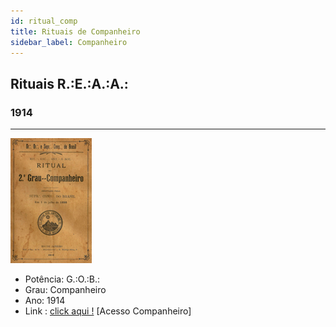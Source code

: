 ```yaml
---
id: ritual_comp
title: Rituais de Companheiro
sidebar_label: Companheiro
---
```

## Rituais R.:E.:A.:A.:
### 1914
----------------------------------
![alt text](https://github.com/fapitagoras/bibliotecamouraneto/raw/master/img/1914-reaa-comp.png)
- Potência: G.:O.:B.:
- Grau: Companheiro
- Ano: 1914
- Link : [click aqui !](https://d15uc3gansk4rz.cloudfront.net/1914_reaa_comp/1914_reaa_comp.html) [Acesso Companheiro]

